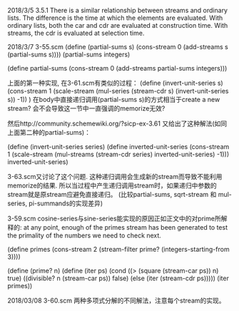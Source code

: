 2018/3/5
3.5.1
There is a similar relationship between streams and ordinary lists.
The difference is the time at which the elements are evaluated.
With ordinary lists, both the car and cdr are evaluated at construction time.
With streams, the cdr is evaluated at selection time.

2018/3/7
3-55.scm
(define (partial-sums s)
  (cons-stream 0 (add-streams s (partial-sums s))))
(partial-sums integers)

(define partial-sums
  (cons-stream 0 (add-streams partial-sums integers)))

上面的第一种实现, 在3-61.scm有类似的过程：
(define (invert-unit-series s)
  (cons-stream 1 (scale-stream (mul-series (stream-cdr s) (invert-unit-series s)) -1))
)
在body中直接递归调用(partial-sums s)的方式相当于create a new stream?
会不会导致这一节中一直强调的memorize无效?

然后http://community.schemewiki.org/?sicp-ex-3.61
又给出了这种解法(如同上面第二种的partial-sums)：

(define (invert-unit-series series)
  (define inverted-unit-series
    (cons-stream 1 (scale-stream (mul-streams (stream-cdr series)
                                              inverted-unit-series)
                                 -1)))
  inverted-unit-series)

3-63.scm又讨论了这个问题. 这种递归调用会生成新的stream而导致不能利用memorize的结果.
所以当过程中产生递归调用stream时，如果递归中参数的stream就是原stream应避免直接递归。
(比较partial-sums, sqrt-stream 和 mul-series, pi-summands的实现差异)

3-59.scm
cosine-series与sine-series能实现的原因正如正文中的对prime所解释的:
at any point, enough of the primes stream has been generated
to test the primality of the numbers we need to check next.

(define primes
  (cons-stream
   2
   (stream-filter prime? (integers-starting-from 3))))

(define (prime? n)
  (define (iter ps)
    (cond ((> (square (stream-car ps)) n) true)
          ((divisible? n (stream-car ps)) false)
          (else (iter (stream-cdr ps)))))
  (iter primes))

2018/03/08
3-60.scm
两种多项式分解的不同解法，注意每个stream的实现。
